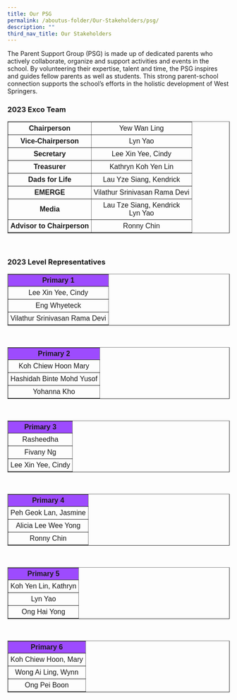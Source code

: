 ```yaml
---
title: Our PSG
permalink: /aboutus-folder/Our-Stakeholders/psg/
description: ""
third_nav_title: Our Stakeholders
---
```

The Parent Support Group (PSG) is made up of dedicated parents who actively collaborate, organize and support activities and events in the school. By volunteering their expertise, talent and time, the PSG inspires and guides fellow parents as well as students. This strong parent-school connection supports the school’s efforts in the holistic development of West Springers.

<style>
table {
  font-family: arial, sans-serif;
  border-collapse: collapse;
  text-align: center;
}

td, tr {
  border: 1x solid #dddddd;
  text-align: center;
  padding: 5px;
}

th:nth-child(1) {
  background-color: #9d4bfe;
  font-color: #ffffff;
}
</style>

<h3>2023 Exco Team</h3>

<table border=1>
<tr>
<td>
 <b>Chairperson</b>
</td>
<td>
 Yew Wan Ling
</td>
</tr>

<tr>
<td>
 <b>Vice-Chairperson</b>
</td>
<td>
 Lyn Yao
</td>
</tr>

<tr>
<td>
 <b>Secretary</b>
</td>
<td>
 Lee Xin Yee, Cindy
</td>
</tr>

<tr>
<td>
 <b>Treasurer</b>
</td>
<td>
 Kathryn Koh Yen Lin
</td>
</tr>

<tr>
<td>
 <b>Dads for Life</b>
</td>
<td>
 Lau Yze Siang, Kendrick
</td>
</tr>

<tr>
<td>
 <b>EMERGE</b>
</td>
<td>
 Vilathur Srinivasan Rama Devi
</td>
</tr>

<tr>
<td>
 <b>Media</b>
</td>
<td>
 Lau Tze Siang, Kendrick <br>
 Lyn Yao
</td>
</tr>

</tr>
<tr>
<td>
 <b>Advisor to Chairperson</b>
</td>
<td>
 Ronny Chin
</td>
</tr>
</table>

<br>

<h3>2023 Level Representatives</h3>

<table border=1>
<tr>
<th>Primary 1</th>
</tr>

<tr>
<td>Lee Xin Yee, Cindy</td>
</tr>
<tr>
<td>Eng Whyeteck</td>
</tr>
<tr>
<td>Vilathur Srinivasan Rama Devi</td>
</tr>
</table>

<br>

<table border=1>
<tr>
<th>Primary 2</th>
</tr>

<tr>
<td>Koh Chiew Hoon Mary</td>
</tr>
<tr>
<td>Hashidah Binte Mohd Yusof</td>
</tr>
<tr>
<td>Yohanna Kho</td>
</tr>
</table>

<br>

<table border=1>
<tr>
<th>Primary 3</th>
</tr>

<tr>
<td>Rasheedha</td>
</tr>
<tr>
<td>Fivany Ng</td>
</tr>
<tr>
<td>Lee Xin Yee, Cindy</td>
</tr>
</table>

<br>
<table border=1>
<tr>
<th>Primary 4</th>
</tr>

<tr>
<td>Peh Geok Lan, Jasmine</td>
</tr>
<tr>
<td>Alicia Lee Wee Yong</td>
</tr>
<tr>
<td>Ronny Chin</td>
</tr>
</table>

<br>
<table border=1>
<tr>
<th>Primary 5</th>
</tr>

<tr>
<td>Koh Yen Lin, Kathryn</td>
</tr>
<tr>
<td>Lyn Yao</td>
</tr>
<tr>
<td>Ong Hai Yong</td>
</tr>
</table>

<br>
<table border=1>
<tr>
<th>Primary 6</th>
</tr>

<tr>
<td>Koh Chiew Hoon, Mary</td>
</tr>
<tr>
<td>Wong Ai Ling, Wynn</td>
</tr>
<tr>
<td>Ong Pei Boon</td>